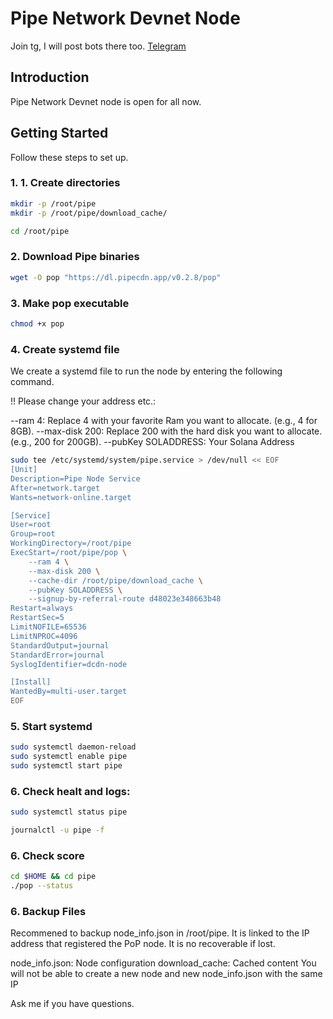 # Pipe Network Devnet Node

Join tg, I will post bots there too.
[Telegram](https://t.me/getcakedieyoungx)

## Introduction
Pipe Network Devnet node is open for all now. 

## Getting Started

Follow these steps to set up.

### 1. 1. Create directories

```bash
mkdir -p /root/pipe
mkdir -p /root/pipe/download_cache/
```
```bash
cd /root/pipe
```

### 2.  Download Pipe binaries


```bash
wget -O pop "https://dl.pipecdn.app/v0.2.8/pop"
```


### 3. Make pop executable
```bash
chmod +x pop
```

### 4. Create systemd file

We create a systemd file to run the node by entering the following command.

!! Please change your address etc.:

--ram 4: Replace 4 with your favorite Ram you want to allocate. (e.g., 4 for 8GB).
--max-disk 200: Replace 200 with the hard disk you want to allocate. (e.g., 200 for 200GB).
--pubKey SOLADDRESS: Your Solana Address


```bash
sudo tee /etc/systemd/system/pipe.service > /dev/null << EOF
[Unit]
Description=Pipe Node Service
After=network.target
Wants=network-online.target

[Service]
User=root
Group=root
WorkingDirectory=/root/pipe
ExecStart=/root/pipe/pop \
    --ram 4 \
    --max-disk 200 \
    --cache-dir /root/pipe/download_cache \
    --pubKey SOLADDRESS \
    --signup-by-referral-route d48023e348663b48
Restart=always
RestartSec=5
LimitNOFILE=65536
LimitNPROC=4096
StandardOutput=journal
StandardError=journal
SyslogIdentifier=dcdn-node

[Install]
WantedBy=multi-user.target
EOF
```

### 5. Start systemd

```bash
sudo systemctl daemon-reload
sudo systemctl enable pipe
sudo systemctl start pipe
```

### 6. Check healt and logs:

```bash
sudo systemctl status pipe
```

```bash
journalctl -u pipe -f
```

### 6. Check score

```bash
cd $HOME && cd pipe
./pop --status
```



### 6. Backup Files

Recommened to backup node_info.json in /root/pipe. It is linked to the IP address that registered the PoP node. It is no recoverable if lost.

node_info.json: Node configuration
download_cache: Cached content
You will not be able to create a new node and new node_info.json with the same IP


Ask me if you have questions.
